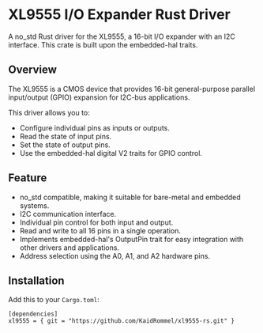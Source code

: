 # XL9555 I/O Expander Rust Driver
A no_std Rust driver for the XL9555, a 16-bit I/O expander with an I2C interface. This crate is built upon the embedded-hal traits.

## Overview
The XL9555 is a CMOS device that provides 16-bit general-purpose parallel input/output (GPIO) expansion for I2C-bus applications.   

This driver allows you to:   
- Configure individual pins as inputs or outputs.   
- Read the state of input pins.   
- Set the state of output pins.   
- Use the embedded-hal digital V2 traits for GPIO control.   

## Feature
- no_std compatible, making it suitable for bare-metal and embedded systems.
- I2C communication interface.
- Individual pin control for both input and output.
- Read and write to all 16 pins in a single operation.
- Implements embedded-hal's OutputPin trait for easy integration with other drivers and applications.
- Address selection using the A0, A1, and A2 hardware pins.

## Installation
Add this to your `Cargo.toml`:   
```
[dependencies]
xl9555 = { git = "https://github.com/KaidRommel/xl9555-rs.git" }
```
